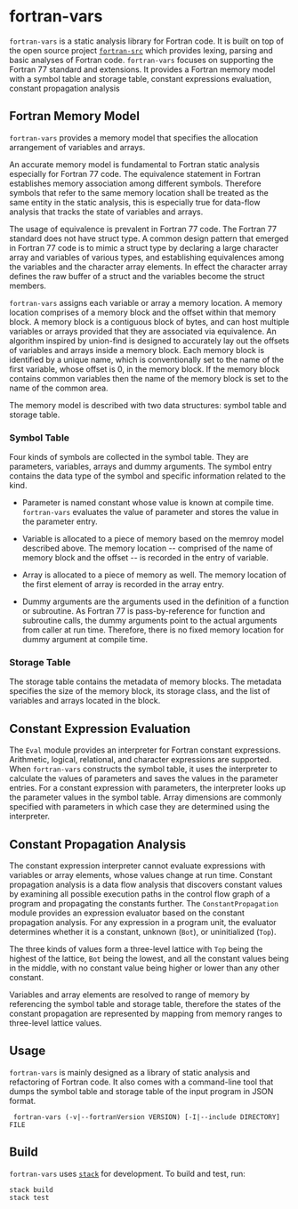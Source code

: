 # fortran-vars

`fortran-vars` is a static analysis library for Fortran code. It is built on top of the open source project [`fortran-src`](https://github.com/camfort/fortran-src) which provides lexing, parsing and basic analyses of Fortran code. `fortran-vars` focuses on supporting the Fortran 77 standard and extensions. It provides a Fortran memory model with a symbol table and storage table, constant expressions evaluation, constant propagation analysis

## Fortran Memory Model
`fortran-vars` provides a memory model that specifies the allocation arrangement of variables and arrays.

An accurate memory model is fundamental to Fortran static analysis especially for Fortran 77 code. The equivalence statement in Fortran establishes memory association among different symbols. Therefore symbols that refer to the same memory location shall be treated as the same entity in the static analysis, this is especially true for data-flow analysis that tracks the state of variables and arrays.

The usage of equivalence is prevalent in Fortran 77 code. The Fortran 77 standard does not have struct type. A common design pattern that emerged in Fortran 77 code is to mimic a struct type by declaring a large character array and variables of various types, and establishing equivalences among the variables and the character array elements. In effect the character array defines the raw buffer of a struct and the variables become the struct members.

`fortran-vars` assigns each variable or array a memory location. A memory location comprises of a memory block and the offset within that memory block. A memory block is a contiguous block of bytes, and can host multiple variables or arrays provided that they are associated via equivalence. An algorithm inspired by union-find is designed to accurately lay out the offsets of variables and arrays inside a memory block. Each memory block is identified by a unique name, which is conventionally set to the name of the first variable, whose offset is 0, in the memory block. If the memory block contains common variables then the name of the memory block is set to the name of the common area.

The memory model is described with two data structures: symbol table and storage table.

### Symbol Table
Four kinds of symbols are collected in the symbol table. They are parameters, variables, arrays and dummy arguments. The symbol entry contains the data type of the symbol and specific information related to the kind.

* Parameter is named constant whose value is known at compile time. `fortran-vars` evaluates the value of parameter and stores the value in the parameter entry.

* Variable is allocated to a piece of memory based on the memroy model described above. The memory location -- comprised of the name of memory block and the offset -- is recorded in the entry of variable.

* Array is allocated to a piece of memory as well. The memory location of the first element of array is recorded in the array entry.

* Dummy arguments are the arguments used in the definition of a function or subroutine. As Fortran 77 is pass-by-reference for function and subroutine calls, the dummy arguments point to the actual arguments from caller at run time. Therefore, there is no fixed memory location for dummy argument at compile time.

### Storage Table
The storage table contains the metadata of memory blocks. The metadata specifies the size of the memory block, its storage class, and the list of variables and arrays located in the block.

## Constant Expression Evaluation
The `Eval` module provides an interpreter for Fortran constant expressions. Arithmetic, logical, relational, and character expressions are supported. When `fortran-vars` constructs the symbol table, it uses the interpreter to calculate the values of parameters and saves the values in the parameter entries. For a constant expression with parameters, the interpreter looks up the parameter values in the symbol table. Array dimensions are commonly specified with parameters in which case they are determined using the interpreter.

## Constant Propagation Analysis
The constant expression interpreter cannot evaluate expressions with variables or array elements, whose values change at run time. Constant propagation analysis is a data flow analysis that discovers constant values by examining all possible execution paths in the control flow graph of a program and propagating the constants further. The `ConstantPropagation` module provides an expression evaluator based on the constant propagation analysis. For any expression in a program unit, the evaluator determines whether it is a constant, unknown (`Bot`), or uninitialized (`Top`).

The three kinds of values form a three-level lattice with `Top` being the highest of the lattice, `Bot` being the lowest, and all the constant values being in the middle, with no constant value being higher or lower than any other constant.

Variables and array elements are resolved to range of memory by referencing the symbol table and storage table, therefore the states of the constant propagation are represented by mapping from memory ranges to three-level lattice values.

## Usage
`fortran-vars` is mainly designed as a library of static analysis and refactoring of Fortran code. It also comes with a
command-line tool that dumps the symbol table and storage table of the input program in JSON format.

```
 fortran-vars (-v|--fortranVersion VERSION) [-I|--include DIRECTORY] FILE
```

## Build
`fortran-vars` uses [`stack`](https://docs.haskellstack.org) for development. To build and test, run:

```
stack build
stack test
```
